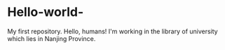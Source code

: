 # Hello-world-
My first repository.
Hello, humans!
I'm working in the library of university which lies in Nanjing Province.
